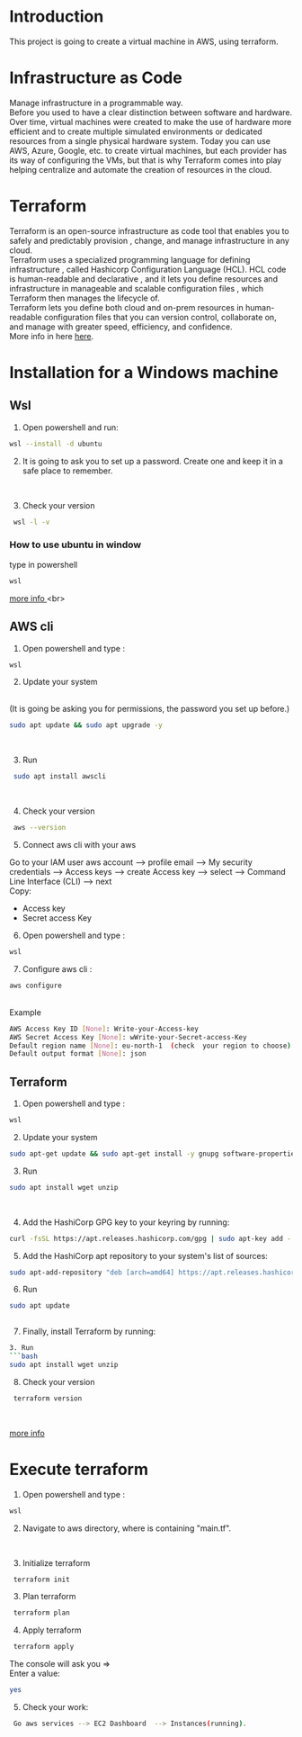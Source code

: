 # Introduction
This project is going to create a virtual machine in AWS, using terraform.
# Infrastructure as Code
Manage infrastructure in a programmable way.<br>
Before you  used to have a clear distinction between software and hardware. <br>
Over time, virtual machines were created to make the use of hardware more efficient and to create multiple simulated environments or dedicated resources from a single physical hardware system. Today you can use AWS, Azure, Google, etc. to create virtual machines, but each provider has its way of configuring the VMs, but that is why Terraform comes into play helping centralize and automate the creation of resources in the cloud.<br>
# Terraform

Terraform is an open-source infrastructure as code tool that enables you to safely and predictably provision , change, and manage infrastructure in any cloud. <br>
Terraform uses a specialized programming language for defining infrastructure , called Hashicorp Configuration Language (HCL). HCL code is human-readable and declarative , and it lets you define resources and infrastructure in manageable and scalable configuration files , which Terraform then manages the lifecycle of. <br>
Terraform lets you define both cloud and on-prem resources in human-readable configuration files that you can version control, collaborate on, and manage with greater speed, efficiency, and confidence.<br>
More info in here [here](https://learn.microsoft.com/en-us/azure/developer/terraform/overview).

# Installation for a Windows machine
## Wsl
1. Open powershell and run:
```bash
wsl --install -d ubuntu
```
2. It is going to ask you to set up a password. Create one and keep it in a safe place to remember.
<br>

3. Check your version
```bash
 wsl -l -v
```
### How to use ubuntu in window
type in powershell
```bash
wsl
```

[more info ](https://learn.microsoft.com/es-es/windows/wsl/install?ranMID=46128&ranEAID=mP6UMnc5Ozo&ranSiteID=mP6UMnc5Ozo-4PK.bdGbjdh.4z10f03FhQ&epi=mP6UMnc5Ozo-4PK.bdGbjdh.4z10f03FhQ&irgwc=1&OCID=AID2200057_aff_7794_1243925&tduid=(ir__ershtj3f6gkfby6ixfto2r3qsu2xex2yzth0k9jv00)(7794)(1243925)(mP6UMnc5Ozo-4PK.bdGbjdh.4z10f03FhQ)()&irclickid=_ershtj3f6gkfby6ixfto2r3qsu2xex2yzth0k9jv00)
<br>

## AWS cli
1. Open powershell and type :


```bash
wsl
```

2.  Update your system
<br>
(It is going be asking you for permissions, the password you set up before.)
<br>

   ```bash
sudo apt update && sudo apt upgrade -y 
```
<br>
  
3. Run
```bash
 sudo apt install awscli
 ```

<br>

4. Check your version
```bash
 aws --version
```
5. Connect aws cli with your aws

Go to your IAM user aws account  --> profile email --> My security credentials --> Access keys --> create Access key  --> select -->  Command Line Interface (CLI) --> next
<br>
Copy:
- Access key
- Secret access Key

6. Open powershell and type :


```bash
wsl
```
7. Configure aws cli :  

```bash
aws configure
```
<br>
Example

```bash
AWS Access Key ID [None]: Write-your-Access-key
AWS Secret Access Key [None]: wWrite-your-Secret-access-Key
Default region name [None]: eu-north-1  (check  your region to choose)
Default output format [None]: json
```


## Terraform

1. Open powershell and type :

```bash
wsl
```

2.  Update your system

```bash
sudo apt-get update && sudo apt-get install -y gnupg software-properties-common 
```
3. Run
```bash
sudo apt install wget unzip 
```
<br>

  
4. Add the HashiCorp GPG key to your keyring by running:
```bash
curl -fsSL https://apt.releases.hashicorp.com/gpg | sudo apt-key add -

```
5. Add the HashiCorp apt repository to your system's list of sources:
```bash
sudo apt-add-repository "deb [arch=amd64] https://apt.releases.hashicorp.com $(lsb_release -cs) main"

```

6. Run
```bash
sudo apt update
 
```

7. Finally, install Terraform by running:
```bash
3. Run
```bash
sudo apt install wget unzip 
```


8. Check your version
```bash
 terraform version

```

<br>


[more info ](https://developer.hashicorp.com/terraform/tutorials/aws-get-started/install-cli)

# Execute terraform
1. Open powershell and type :


```bash
wsl
```

2. Navigate to aws directory, where is containing "main.tf".
<br>

3. Initialize terraform 
```bash
 terraform init

```
3. Plan terraform 
```bash
 terraform plan

```

4. Apply terraform 
```bash
 terraform apply

```
The console will ask you => 
<br>
Enter a value:
```bash
yes

```
5. Check your work:
```bash
 Go aws services --> EC2 Dashboard  --> Instances(running).

```
